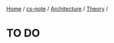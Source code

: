 [Home](https://mengxianbin.github.io) /
[cs-note](https://mengxianbin.github.io/cs-note) /
[Architecture](https://mengxianbin.github.io/cs-note/content/Architecture) /
[Theory](https://mengxianbin.github.io/cs-note/content/Architecture/Theory) /

# TO DO
